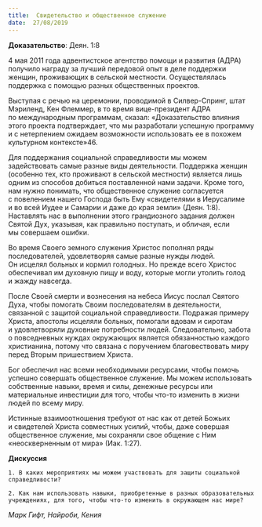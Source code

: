 ```yaml
---
title:  Свидетельство и общественное служение
date:  27/08/2019
---
```


**Доказательство**: Деян. 1:8

4 мая 2011 года адвентистское агентство помощи и развития (АДРА) получило награду за лучший передовой опыт в деле поддержки женщин, проживающих в сельской местности. Осуществлялась поддержка с помощью разных общественных проектов.

Выступая с речью на церемонии, проводимой в Силвер-Спринг, штат Мэриленд, Кен Флеммер, в то время вице-президент АДРА по международным программам, сказал: «Доказательство влияния этого проекта подтверждает, что мы разработали успешную программу и с нетерпением ожидаем возможности использовать ее в похожем культурном контексте»46.

Для поддержания социальной справедливости мы можем задействовать самые разные виды деятельности. Поддержка женщин (особенно тех, кто проживают в сельской местности) является лишь одним из способов добиться поставленной нами задачи. Кроме того, нам нужно понимать, что общественное служение согласуется с повелением нашего Господа быть Ему «свидетелями в Иерусалиме и во всей Иудее и Самарии и даже до края земли» (Деян. 1:8). Наставлять нас в выполнении этого грандиозного задания должен Святой Дух, указывая, как правильно поступать, и обличая, если мы совершаем ошибки.

Во время Своего земного служения Христос пополнял ряды последователей, удовлетворяя самые разные нужды людей. Он исцелял больных и кормил голодных. Но прежде всего Христос обеспечивал им духовную пищу и воду, которые могли утолить голод и жажду навсегда.

После Своей смерти и вознесения на небеса Иисус послал Святого Духа, чтобы помогать Своим последователям в деятельности, связанной с защитой социальной справедливости. Подражая примеру Христа, апостолы исцеляли больных, помогали вдовам и сиротам и удовлетворяли духовные потребности людей. Следовательно, забота о повседневных нуждах окружающих является обязанностью каждого христианина, потому что связана с поручением благовествовать миру перед Вторым пришествием Христа.

Бог обеспечил нас всеми необходимыми ресурсами, чтобы помочь успешно совершать общественное служение. Мы можем использовать собственные навыки, время и силы, денежные ресурсы или материальные инвестиции для того, чтобы что-то изменить в жизни людей по всему миру.

Истинные взаимоотношения требуют от нас как от детей Божьих и свидетелей Христа совместных усилий, чтобы, даже совершая общественное служение, мы сохраняли свое общение с Ним «неоскверненным от мира» (Иак. 1:27).

**Дискуссия**

`1.	В каких мероприятиях мы можем участвовать для защиты социальной справедливости?`

`2.	Как нам использовать навыки, приобретенные в разных образовательных учреждениях, для того, чтобы что-то изменить в окружающем нас мире?`

_Марк Гифт, Найроби, Кения_